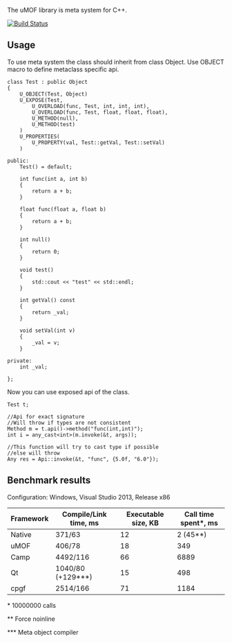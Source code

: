 The uMOF library is meta system for C++.

[![Build Status](https://drone.io/bitbucket.org/occash/umof/status.png)](https://drone.io/bitbucket.org/occash/umof/latest)

## Usage
To use meta system the class should inherit from class Object. Use OBJECT macro to define metaclass specific api. 
```
class Test : public Object
{
	U_OBJECT(Test, Object)
	U_EXPOSE(Test, 
		U_OVERLOAD(func, Test, int, int, int),
		U_OVERLOAD(func, Test, float, float, float),
		U_METHOD(null),
		U_METHOD(test)
	)
	U_PROPERTIES(
		U_PROPERTY(val, Test::getVal, Test::setVal)
	)

public:
	Test() = default;

	int func(int a, int b)
	{
		return a + b;
	}

	float func(float a, float b)
	{
		return a + b;
	}

	int null()
	{
		return 0;
	}

	void test()
	{
		std::cout << "test" << std::endl;
	}
	
	int getVal() const
	{
		return _val;
	}

	void setVal(int v)
	{
		_val = v;
	}

private:
	int _val;

};
```
Now you can use exposed api of the class.
```
Test t;

//Api for exact signature
//Will throw if types are not consistent
Method m = t.api()->method("func(int,int)");
int i = any_cast<int>(m.invoke(&t, args));

//This function will try to cast type if possible
//else will throw
Any res = Api::invoke(&t, "func", {5.0f, "6.0"});

```

## Benchmark results
Configuration: Windows, Visual Studio 2013, Release x86

Framework | Compile/Link time, ms | Executable size, KB | Call time spent*, ms
-----|------|-----|-----
Native | 371/63 | 12 | 2 (45**)
uMOF | 406/78 | 18 | 349
Camp | 4492/116 | 66 | 6889
Qt | 1040/80 (+129***) | 15 | 498
cpgf | 2514/166 | 71 | 1184

\* 10000000 calls

\*\* Force noinline

\*\*\* Meta object compiler